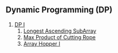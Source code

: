 ## Dynamic Programming (DP)
1.  [DP I](I)
    1.  [Longest Ascending SubArray](I/Easy/LongestAscendingSubArray)
    2.  [Max Product of Cutting Rope](I/Medium/MaxProductOfCuttingRope)
    3.  [Array Hopper I](I/Medium/ArrayHopperI)